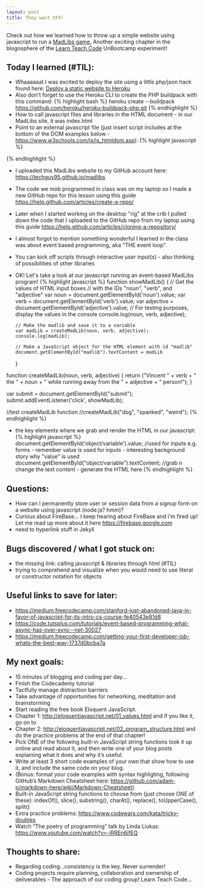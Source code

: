 ```yaml
---
layout: post
title: They want EFX!
---
```


Check out how we learned how to throw up a simple website using javascript to run a
[MadLibs game.](https://obscure-beach-64084.herokuapp.com/)
Another exciting chapter in the blogosphere of the [Learn Teach Code](http://learnteachcode.org/) UnBootcamp experiment!

## Today I learned (#TIL):

- Whaaaaaat I was excited to deploy the site using a little php/json hack found here: [Deploy a static website to Heroku](https://gist.github.com/wh1tney/2ad13aa5fbdd83f6a489)
- Also don't forget to use the Heroku CLI to create the PHP buildpack with this command:
{% highlight bash %}
heroku create --buildpack https://github.com/heroku/heroku-buildpack-php.git
{% endhighlight %}
- How to call javascript files and libraries in the HTML document - in our MadLibs site, it was index.html
- Point to an external javascript file (just insert script includes at the bottom of the DOM examples below - https://www.w3schools.com/js/js_htmldom.asp):
{% highlight javascript %}
<!-- bring in local javascript file below -->
<script src="madlibs.js"></script>
<!-- bring in the socket.io library in the next line //think about bootstrap/angular/react/{next.agile.library} -->
<script type="text/javascript" src="socket.io.js"></script>
<!-- bring in jQuery library below...props to the LearnTeachCode crew for all the help! -->
<script src="jquery-x.x.x.min.js"></script>
{% endhighlight %}

- I uploaded this MadLibs website to my GitHub account here: https://techguy95.github.io/madlibs
- The code we mob programmed in class was on my laptop so I made a new GitHub repo for this lesson using this guide https://help.github.com/articles/create-a-repo/
- Later when I started working on the desktop "rig" at the crib I pulled down the code that I uploaded to the GitHub repo from my laptop using this guide https://help.github.com/articles/cloning-a-repository/
- I almost forgot to mention something wonderful I learned in the class was about event based programming, aka "THE event loop".
- You can kick off scripts through interactive user input(s) - also thinking of possibilities of other libraries
- OK! Let's take a look at our javascript running an event-based MadLibs program!
{% highlight javascript %}
function showMadLib()
  {
      // Get the values of HTML input boxes
      // with the IDs "noun", "verb", and "adjective"
      var noun = document.getElementById('noun').value;
      var verb = document.getElementById('verb').value;
      var adjective = document.getElementById('adjective').value;
      // For testing purposes, display the values in the console
      console.log(noun, verb, adjective);

      // Make the madlib and save it to a variable
      var madLib = createMadLib(noun, verb, adjective);
      console.log(madLib);

      // Make a JavaScript object for the HTML element with id "madlib"
      document.getElementById("madlib").textContent = madLib

  }

function createMadLib(noun, verb, adjective)
  {
      return ("Vincent " + verb + " the " + noun + " while running away from the " + adjective + " person!");
  }

var submit = document.getElementById("submit");
submit.addEventListener('click', showMadLib);

  //test createMadLib function
  //createMadLib("dog", "spanked", "weird");
{% endhighlight %}
- the key elements where we grab and render the HTML in our javascript:
{% highlight javascript %}
document.getElementById('object/variable').value;
//used for inputs e.g. forms - remember value is used for inputs - interesting background story why "value" is used
document.getElementById("object/variable").textContent;
//grab n change the text content - generate the HTML here
{% endhighlight %}

## Questions:

- How can I permanently store user or session data from a signup form on a website using javascript (node.js? hmm)?
- Curious about FireBase...  I keep hearing about FireBase and i'm fired up!  Let me read up more about it here https://firebase.google.com
- need to hyperlink stuff in Jekyll

## Bugs discovered / what I got stuck on:

- the missing link: calling javascript & libraries through html (#TIL)
- trying to comprehend and visualize when you would need to use literal or constructor notation for objects

## Useful links to save for later:

- https://medium.freecodecamp.com/stanford-just-abandoned-java-in-favor-of-javascript-for-its-intro-cs-course-fe40543e81d8
- https://code.tutsplus.com/tutorials/event-based-programming-what-async-has-over-sync--net-30027
- https://medium.freecodecamp.com/getting-your-first-developer-job-whats-the-best-way-1737d0bcba7a

## My next goals:

- 15 minutes of blogging and coding per day...
- Finish the Codecademy tutorial
- Tactfully manage distraction barriers
- Take advantage of opportunities for networking, meditation and brainstorming
- Start reading the free book Eloquent JavaScript.
- Chapter 1: http://eloquentjavascript.net/01_values.html and if you like it, go on to
- Chapter 2: http://eloquentjavascript.net/02_program_structure.html and do the practice problems at the end of that chapter!
- Pick ONE of the following built-in JavaScript string functions look it up online and read about it, and then write one of your blog posts explaining what it does and why it’s useful.
- Write at least 3 short code examples of your own that show how to use it, and include the same code on your blog.
- (Bonus: format your code examples with syntax highligting, following GitHub’s Markdown Cheatsheet here: https://github.com/adam-p/markdown-here/wiki/Markdown-Cheatsheet)
- Built-in JavaScript string functions to choose from (just choose ONE of these): indexOf(), slice(), substring(), charAt(), replace(), toUpperCase(), split()
- Extra practice problems:
https://www.codewars.com/kata/tricky-doubles
- Watch “The poetry of programming” talk by Linda Liukas: https://www.youtube.com/watch?v=-jRREn6ifEQ

## Thoughts to share:
- Regarding coding...consistency is the key.  Never surrender!
- Coding projects require planning, collaboration and ownership of deliverables - The approach of our coding group!  Learn Teach Code...
